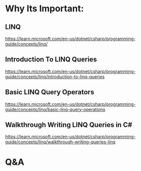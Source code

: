 # Why Its Important:

## LINQ

<https://learn.microsoft.com/en-us/dotnet/csharp/programming-guide/concepts/linq/>

## Introduction To LINQ Queries

<https://learn.microsoft.com/en-us/dotnet/csharp/programming-guide/concepts/linq/introduction-to-linq-queries>

## Basic LINQ Query Operators

<https://learn.microsoft.com/en-us/dotnet/csharp/programming-guide/concepts/linq/basic-linq-query-operations>

## Walkthrough Writing LINQ Queries in C#

<https://learn.microsoft.com/en-us/dotnet/csharp/programming-guide/concepts/linq/walkthrough-writing-queries-linq>

# Q&A

